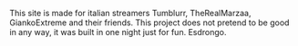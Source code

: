 This site is made for italian streamers Tumblurr, TheRealMarzaa, GiankoExtreme and their friends. This project does not pretend to be good in any way, it was built in one night just for fun.
Esdrongo.
